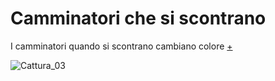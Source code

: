 **<h1>Camminatori che si scontrano</h1>**


I camminatori quando si scontrano cambiano colore
[+](https://editor.p5js.org/gasperonisiria/full/wFwVmnXjj)

![Cattura_03](https://user-images.githubusercontent.com/77029849/112390743-0befae80-8cf7-11eb-9265-f2086d82a8ae.JPG)
